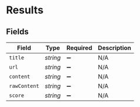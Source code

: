 # Results


## Fields

| Field              | Type               | Required           | Description        |
| ------------------ | ------------------ | ------------------ | ------------------ |
| `title`            | *string*           | :heavy_minus_sign: | N/A                |
| `url`              | *string*           | :heavy_minus_sign: | N/A                |
| `content`          | *string*           | :heavy_minus_sign: | N/A                |
| `rawContent`       | *string*           | :heavy_minus_sign: | N/A                |
| `score`            | *string*           | :heavy_minus_sign: | N/A                |